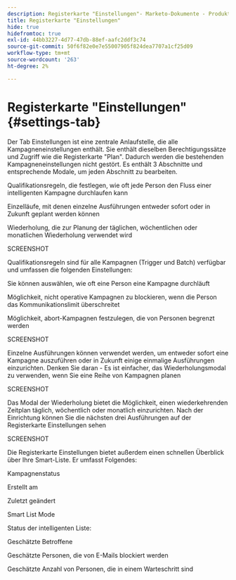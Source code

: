 ```yaml
---
description: Registerkarte "Einstellungen"- Marketo-Dokumente - Produktdokumentation
title: Registerkarte "Einstellungen"
hide: true
hidefromtoc: true
exl-id: 44bb3227-4d77-47db-88ef-aafc2ddf3c74
source-git-commit: 50f6f82e0e7e55007905f824dea7707a1cf25d09
workflow-type: tm+mt
source-wordcount: '263'
ht-degree: 2%

---
```


# Registerkarte &quot;Einstellungen&quot; {#settings-tab}

Der Tab Einstellungen ist eine zentrale Anlaufstelle, die alle Kampagneneinstellungen enthält. Sie enthält dieselben Berechtigungssätze und Zugriff wie die Registerkarte &quot;Plan&quot;. Dadurch werden die bestehenden Kampagneneinstellungen nicht gestört. Es enthält 3 Abschnitte und entsprechende Modale, um jeden Abschnitt zu bearbeiten.

Qualifikationsregeln, die festlegen, wie oft jede Person den Fluss einer intelligenten Kampagne durchlaufen kann

Einzelläufe, mit denen einzelne Ausführungen entweder sofort oder in Zukunft geplant werden können

Wiederholung, die zur Planung der täglichen, wöchentlichen oder monatlichen Wiederholung verwendet wird

SCREENSHOT

Qualifikationsregeln sind für alle Kampagnen (Trigger und Batch) verfügbar und umfassen die folgenden Einstellungen:

Sie können auswählen, wie oft eine Person eine Kampagne durchläuft

Möglichkeit, nicht operative Kampagnen zu blockieren, wenn die Person das Kommunikationslimit überschreitet

Möglichkeit, abort-Kampagnen festzulegen, die von Personen begrenzt werden

SCREENSHOT

Einzelne Ausführungen können verwendet werden, um entweder sofort eine Kampagne auszuführen oder in Zukunft einige einmalige Ausführungen einzurichten. Denken Sie daran - Es ist einfacher, das Wiederholungsmodal zu verwenden, wenn Sie eine Reihe von Kampagnen planen

SCREENSHOT

Das Modal der Wiederholung bietet die Möglichkeit, einen wiederkehrenden Zeitplan täglich, wöchentlich oder monatlich einzurichten. Nach der Einrichtung können Sie die nächsten drei Ausführungen auf der Registerkarte Einstellungen sehen

SCREENSHOT

Die Registerkarte Einstellungen bietet außerdem einen schnellen Überblick über Ihre Smart-Liste. Er umfasst Folgendes:

Kampagnenstatus

Erstellt am

Zuletzt geändert

Smart List Mode

Status der intelligenten Liste:

Geschätzte Betroffene

Geschätzte Personen, die von E-Mails blockiert werden

Geschätzte Anzahl von Personen, die in einem Warteschritt sind
